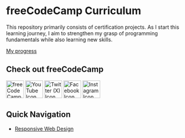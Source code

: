 # freeCodeCamp Curriculum

This repository primarily consists of certification projects.
As I start this learning journey, I aim to strengthen my grasp of programming fundamentals while also learning new skills.

[My progress](https://www.freecodecamp.org/fcc2baa0967-2caa-4f29-b2d7-579f361e0140)

## Check out freeCodeCamp

<a href="https://www.freecodecamp.org/"><img src="https://d33wubrfki0l68.cloudfront.net/bbfa33a202e8612d49b6c1ed05c1fdd8e4001566/bbdd1/img/fcc_secondary_small.svg" alt="freeCodeCamp Website Logo" width="48" height="48"></a>
<a href="https://www.youtube.com/freecodecamp"><img src="https://github.com/dheereshagrwal/colored-icons/blob/master/public/icons/youtube/youtube.svg" alt="YouTube Icon" width="48" height="48"></a>
<a href="https://www.twitter.com/freecodecamp/"><img src="https://github.com/dheereshagrwal/colored-icons/blob/master/public/icons/x/x.svg" alt="Twitter (X) Icon" width="48" height="48"></a>
<a href="https://www.facebook.com/freecodecamp/"><img src="https://github.com/dheereshagrwal/colored-icons/blob/master/public/icons/facebook/facebook.svg" alt="Facebook Icon" width="48" height="48"></a>
<a href="https://www.instagram.com/freecodecamp/"><img src="https://github.com/dheereshagrwal/colored-icons/blob/master/public/icons/instagram/instagram.svg" alt="Instagram Icon" width="48" height="48"></a>

## Quick Navigation
- [Responsive Web Design](#responsive-web-design)
